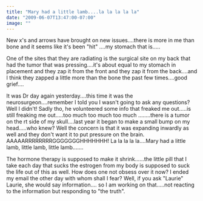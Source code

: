 ```yaml
---
title: "Mary had a little lamb....la la la la la"
date: "2009-06-07T13:47:00-07:00"
image: ""
---
```


New x's and arrows have brought on new issues....there is more in me than bone and it seems like it's been "hit" ....my stomach that is.....

One of the sites that they are radiating is the surgical site on my back that had the tumor that was pressing....it's about equal to my stomach in placement and they zap it from the front and they zap it from the back....and I think they zapped a little more than the bone the past few times....good grief....

It was Dr day again yesterday....this time it was the neurosurgeon....remember I told you I wasn't going to ask any questions? Well I didn't! Sadly tho, he volunteered some info that freaked me out.....is still freaking me out.....too much too much too much ........there is a tumor on the rt side of my skull....last year it began to make a small bump on my head.....who knew?   Well the concern is that it was expanding inwardly as well and they don't want it to put pressure on the brain. AAAAARRRRRRRRGGGGGGGHHHHHHH! La la la la la....Mary had a little lamb, little lamb, little lamb.......

The hormone therapy is supposed to make it shrink......the little pill that I take each day that sucks the estrogen from my body is supposed to suck the life out of this as well. How does one not obsess over it now? 
I ended my email the other day with whom shall I fear? Well, if you ask "Laurie" Laurie, she would say information....  so I am working on that.....not reacting to the information but responding  to "the truth".